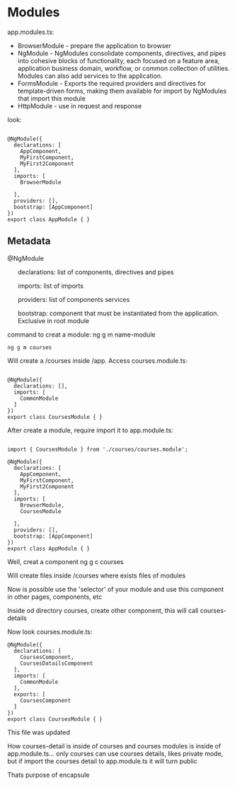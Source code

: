 # Modules

<p>app.modules.ts:</p>
<ul>
  <li>BrowserModule - prepare the application to browser</li>
  <li>NgModule - NgModules consolidate components, directives, and pipes into cohesive blocks of functionality, each focused on a feature area, application business domain, workflow, or common collection of utilities. Modules can also add services to the application.</li>
  <li>FormsModule - Exports the required providers and directives for template-driven forms, making them available for import by NgModules that import this module</li>
  <li>HttpModule - use in request and response</li>
</ul>

<p>look:</p>

```

@NgModule({
  declarations: [
    AppComponent,
    MyFirstComponent,
    MyFirst2Component
  ],
  imports: [
    BrowserModule
   
  ],
  providers: [],
  bootstrap: [AppComponent]
})
export class AppModule { }
```

## Metadata


@NgModule
<ul>
<p>declarations: list of components, directives and pipes</p>
<p>imports: list of imports</p>
<p>providers: list of components services</p>
<p>bootstrap: component that must be instantiated from the application. Exclusive in root module</p>
</ul>

<p>command to creat a module: ng g m name-module</p>

```
ng g m courses
```

<p> Will create a /courses inside /app. Access courses.module.ts: </p>

```

@NgModule({
  declarations: [],
  imports: [
    CommonModule
  ]
})
export class CoursesModule { }

```

<p>After create a module, require import it to app.module.ts:</p>

```

import { CoursesModule } from './courses/courses.module';

@NgModule({
  declarations: [
    AppComponent,
    MyFirstComponent,
    MyFirst2Component
  ],
  imports: [
    BrowserModule,
    CoursesModule
   
  ],
  providers: [],
  bootstrap: [AppComponent]
})
export class AppModule { }

```

<p>Well, creat a component  ng g c courses</p>
<p>Will create files inside /courses where exists files of modules</p>
<p>Now is possible use the 'selector' of your module and use this component in other pages, components, etc</p>
<p>Inside od directory courses, create other component, this will call courses-details</p>
<p>Now look courses.module.ts:</p>


```
@NgModule({
  declarations: [
    CoursesComponent,
    CoursesDatailsComponent
  ],
  imports: [
    CommonModule
  ],
  exports: [
    CoursesComponent
  ]
})
export class CoursesModule { }

```

<p>This file was updated</p>
<p>How courses-detail is inside of courses and courses modules is inside of app.module.ts... only
courses can use courses details, likes private mode, but if import the courses detail to app.module.ts it will
turn public</p>
<p>Thats purpose of encapsule</p>
  
